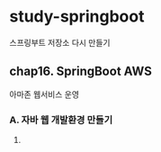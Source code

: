 # study-springboot
스프링부트 저장소 다시 만들기

## chap16. SpringBoot AWS
아마존 웹서비스 운영

### A. 자바 웹 개발환경 만들기
1. 